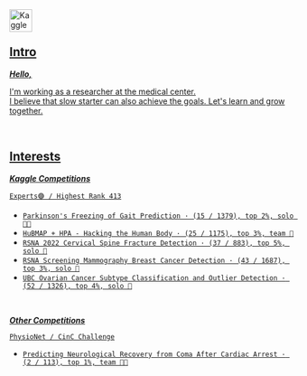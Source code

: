 <div class="icons">
  <a href="https://kaggle.com/methyl">
    <img align="left" alt="Kaggle" width="40px" src="https://upload.wikimedia.org/wikipedia/commons/thumb/7/7c/Kaggle_logo.png/330px-Kaggle_logo.png"/>
  <br />
</div>

<br />
  
## Intro
                                                                            
***Hello,***
  
I'm working as a researcher at the medical center. <br />
I believe that slow starter can also achieve the goals. Let's learn and grow together. 

<br />
  
## Interests
                                                                            
***Kaggle Competitions***
                                                                              
`Experts🟣 / Highest Rank 413`                                                                     
* `Parkinson's Freezing of Gait Prediction · (15 / 1379), top 2%, solo 🥈🎁`                                                           
* `HuBMAP + HPA - Hacking the Human Body · (25 / 1175), top 3%, team 🥈`     
* `RSNA 2022 Cervical Spine Fracture Detection · (37 / 883), top 5%, solo 🥈`                                                           
* `RSNA Screening Mammography Breast Cancer Detection · (43 / 1687), top 3%, solo 🥈`
* `UBC Ovarian Cancer Subtype Classification and Outlier Detection · (52 / 1326), top 4%, solo 🥈`                                  

<br/>

***Other Competitions***
                                                                              
`PhysioNet / CinC Challenge`                                                                     
* `Predicting Neurological Recovery from Coma After Cardiac Arrest · (2 / 113), top 1%, team 🥇💵`                                                           
       
                                                                              
                                                                              
